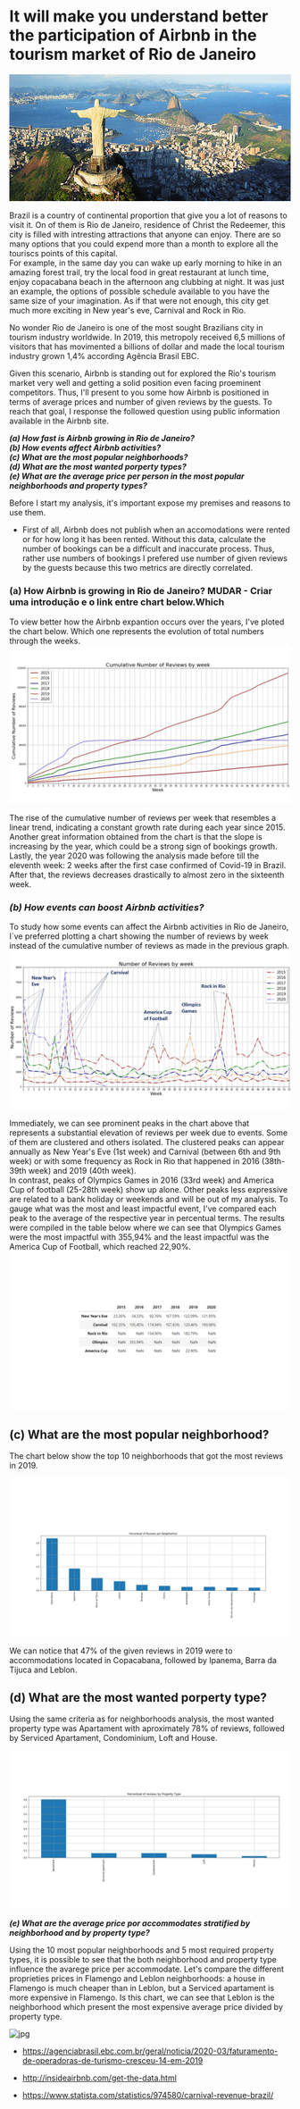 # **It will make you understand better the participation of Airbnb in the tourism market of Rio de Janeiro**

![jpg](images/rio.jpg)

Brazil is a country of continental proportion that give you a lot of reasons to visit it. On of them is Rio de Janeiro, residence of Christ the Redeemer, this city is filled with intresting attractions that anyone can enjoy. There are so many options that you could expend more than a month to explore all the touriscs points of this capital.  
For example, in the same day you can wake up early morning to hike in an amazing forest trail, try the local food in great restaurant at lunch time, enjoy copacabana beach in the afternoon ang clubbing at night. It was just an example, the options of possible schedule available to you have the same size of your imagination. As if that were not enough, this city get much more exciting in New year's eve, Carnival and Rock in Rio.

No wonder Rio de Janeiro is one of the most sought Brazilians city in tourism industry worldwide. In 2019, this metropoly received 6,5 millions of visitors that has movimented a billions of dollar and made the local tourism industry grown 1,4% according Agência Brasil EBC. 

Given this scenario, Airbnb is standing out for explored the Rio's tourism market very well and getting a solid position even facing proeminent competitors. Thus, I'll present to you some how Airbnb is positioned in terms of average prices and number of given reviews by the guests. To reach that goal, I response the followed question using public information available in the Airbnb site. 
 
***(a) How fast is Airbnb growing in Rio de Janeiro?***    
***(b) How events affect Airbnb activities?***    
***(c) What are the most popular neighborhoods?***      
***(d) What are the most wanted porperty types?***  
***(e) What are the average price per person in the most popular neighborhoods and property types?***  

Before I start my analysis, it's important expose my premises and reasons to use them.   

* First of all, Airbnb does not publish when an accomodations were rented or for how long it has been rented. Without this data, calculate the number of bookings can be a difficult and inaccurate process. Thus, rather use numbers of bookings I prefered use number of given reviews by the guests because this two metrics are directly correlated.  


### **(a) How Airbnb is growing in Rio de Janeiro?** MUDAR - Criar uma introdução e o link entre chart below.Which

To view better how the Airbnb expantion occurs over the years, I've ploted the chart below. Which one represents the evolution of total numbers through the weeks.  
![jpg](images/cumulative.jpg)

The rise of the cumulative number of reviews per week that resembles a linear trend, indicating a constant growth rate during each year since 2015. Another great information obtained from the chart is that the slope is increasing by the year, which could be a strong sign of bookings growth. Lastly, the year 2020 was following the analysis made before till the eleventh week: 2 weeks after the first case confirmed of Covid-19 in Brazil. After that, the reviews decreases drastically to almost zero in the sixteenth week.

### ***(b) How events can boost Airbnb activities?***   

To study how some events can affect the Airbnb activities in Rio de Janeiro, I´ve preferred plotting a chart showing the number of reviews by week instead of the cumulative number of reviews as made in the previous graph.
![jpg](images/events.jpg)

Immediately, we can see prominent peaks in the chart above that represents a substantial elevation of reviews per week due to events. Some of them are clustered and others isolated. 
The clustered peaks can appear annually as New Year's Eve (1st week) and Carnival (between 6th and 9th week) or with some frequency as Rock in Rio that happened in 2016 (38th-39th week) and 2019 (40th week).  
In contrast, peaks of Olympics Games in 2016 (33rd week) and America Cup of football (25-28th week)  show up alone. 
Other peaks less expressive are related to a bank holiday or weekends and will be out of my analysis. 
To gauge what was the most and least impactful event, I've compared each peak to the average of the respective year in percentual terms. The results were compiled in the table below where we can see that Olympics Games were the most impactful with 355,94% and the least impactful was the America Cup of Football, which reached 22,90%. 
![jpg](images/events-table.jpg)

## **(c) What are the most popular neighborhood?**

The chart below show the top 10 neighborhoods that got the most reviews in 2019.

![jpg](images/perc-neighborhood.jpg)

We can notice that 47% of the given reviews in 2019 were to accommodations located in Copacabana, followed by Ipanema, Barra da Tijuca and Leblon.  
     
## **(d) What are the most wanted porperty type?**

Using the same criteria as for neighborhoods analysis, the most wanted property type was Apartament with aproximately 78% of reviews, followed by Serviced Apartament, Condominium, Loft and House.

![jpg](images/perc-property-type.jpg)

***(e) What are the average price por accommodates stratified by neighborhood and by property type?***

Using the 10 most popular neighborhoods and 5 most required property types, it is possible to see that the both neighborhood and property type influence the avarege price per accommodate. Let's compare the different proprieties prices in Flamengo and Leblon neighborhoods: a house in Flamengo is much cheaper than in Leblon, but a Serviced apartament is more expensive in Flamengo. Is this chart, we can see that Leblon is the neighborhood which present the most expensive average price divided by property type.

![jpg](images/price-accomodate.jpg)


* https://agenciabrasil.ebc.com.br/geral/noticia/2020-03/faturamento-de-operadoras-de-turismo-cresceu-14-em-2019
* http://insideairbnb.com/get-the-data.html

* https://www.statista.com/statistics/974580/carnival-revenue-brazil/ 

